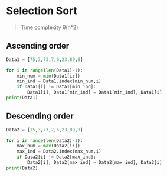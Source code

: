 # Selection Sort

> Time complexity θ(n^2)

## Ascending order

```python
Data1 = [75,3,73,7,6,23,89,8]

for i in range(len(Data1)-1):
    min_num = min(Data1[i:])
    min_ind = Data1.index(min_num,i)
    if Data1[i] != Data1[min_ind]:
        Data1[i], Data1[min_ind] = Data1[min_ind], Data1[i]
print(Data1)
```

## Descending order

```python
Data2 = [75,3,73,7,6,23,89,8]

for i in range(len(Data2)-1):
    max_num = max(Data2[i:])
    max_ind = Data2.index(max_num,i)
    if Data2[i] != Data2[max_ind]:
        Data2[i], Data2[max_ind] = Data2[max_ind], Data2[i]
print(Data2)
```